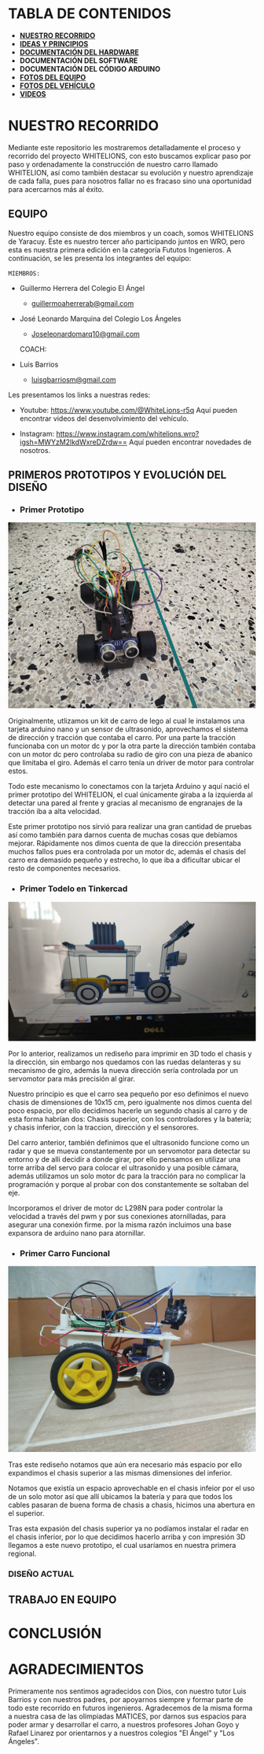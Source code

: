 # **TABLA DE CONTENIDOS** 

- [**NUESTRO RECORRIDO**](https://github.com/joseleomarquina10/WHITELIONS-REPOSITORIO-REGIONALWRO2025/tree/main?tab=readme-ov-file#nuestro-recorrido)
- [**IDEAS Y PRINCIPIOS**](https://github.com/joseleomarquina10/WHITELIONS-REPOSITORIO-REGIONALWRO2025/tree/main/OTRO#ideas-y-principios)
- [**DOCUMENTACIÓN DEL HARDWARE**](https://github.com/joseleomarquina10/WHITELIONS-REPOSITORIO-REGIONALWRO2025/tree/main/ESQUEMAS#esquemas-y-documentaci%C3%B3n-del-hardware)
- **DOCUMENTACIÓN DEL SOFTWARE**
- **DOCUMENTACIÓN DEL CÓDIGO ARDUINO**
- [**FOTOS DEL EQUIPO**](https://github.com/joseleomarquina10/WHITELIONS-REPOSITORIO-REGIONALWRO2025/tree/main/FOTOS-EQUIPO)
- [**FOTOS DEL VEHÍCULO**](https://github.com/joseleomarquina10/WHITELIONS-REPOSITORIO-REGIONALWRO2025/tree/main/FOTOS-VEH%C3%8DCULO)
- [**VIDEOS** ](https://github.com/joseleomarquina10/WHITELIONS-REPOSITORIO-REGIONALWRO2025/tree/main/VIDEO)


# **NUESTRO RECORRIDO**

Mediante este repositorio les mostraremos detalladamente el proceso y recorrido del proyecto WHITELIONS, con esto buscamos explicar paso por paso y ordenadamente la construcción de nuestro carro llamado WHITELION, así como también destacar su evolución y nuestro aprendizaje de cada falla, pues para nosotros fallar no es fracaso sino una oportunidad para acercarnos más al éxito.

## **EQUIPO** 

Nuestro equipo consiste de dos miembros y un coach, somos WHITELIONS de Yaracuy. Este es nuestro tercer año participando juntos en WRO, pero esta es nuestra primera edición en la categoría Fututos Ingenieros.  A continuación, se les presenta los integrantes del equipo:

    MIEMBROS:

-	Guillermo Herrera del Colegio El Ángel 
    - guillermoaherrerab@gmail.com

-	José Leonardo Marquina del Colegio Los Ángeles
    - Joseleonardomarq10@gmail.com

    COACH:

-	Luis Barrios
    - luisgbarriosm@gmail.com

Les presentamos los links a nuestras redes:

- Youtube: https://www.youtube.com/@WhiteLions-r5q
    Aquí pueden encontrar videos del desenvolvimiento del vehículo.


- Instagram: https://www.instagram.com/whitelions.wro?igsh=MWYzM2lkdWxreDZrdw==
    Aquí pueden encontrar novedades de nosotros.


## **PRIMEROS PROTOTIPOS Y EVOLUCIÓN DEL DISEÑO**

- ### **Primer Prototipo**
![PRIMER PROTOTIPO](https://github.com/joseleomarquina10/WHITELIONS-REPOSITORIO-REGIONALWRO2025/blob/main/PRIMER_PROTOTIPO.jpeg)

Originalmente, utlizamos un kit de carro de lego al cual le instalamos una tarjeta arduino nano y un sensor de ultrasonido, aprovechamos el sistema de dirección y tracción que contaba el carro. Por una parte la tracción funcionaba con un motor dc y por la otra parte la dirección también contaba con un motor dc pero controlaba su radio de giro con una pieza de abanico que limitaba el giro. Además el carro tenía un driver de motor para controlar estos.

Todo este mecanismo lo conectamos con la tarjeta Arduino y aquí nació el primer prototipo del WHITELION, el cual únicamente giraba a la izquierda al detectar una pared al frente y gracias al mecanismo de engranajes de la tracción iba a alta velocidad.

Este primer prototipo nos sirvió para realizar una gran cantidad de pruebas así como también para darnos cuenta de muchas cosas que debíamos mejorar. Rápidamente nos dimos cuenta de que la dirección presentaba muchos fallos pues era controlada por un motor dc, además el chasis del carro era demasido pequeño y estrecho, lo que iba a dificultar ubicar el resto de componentes necesarios. 

- ### **Primer Todelo en Tinkercad**
![PRIMER_MODELO_TINTERCAD](https://github.com/joseleomarquina10/WHITELIONS-REPOSITORIO-REGIONALWRO2025/blob/main/PRIMER_MODELO_TINKERCAD.jpeg)

Por lo anterior, realizamos un rediseño para imprimir en 3D todo el chasis y la dirección, sin embargo nos quedamos con las ruedas delanteras y su mecanismo de giro, además la nueva dirección sería controlada por un servomotor para más precisión al girar.

Nuestro principio es que el carro sea pequeño por eso definimos el nuevo chasis de dimensiones de 10x15 cm, pero igualmente nos dimos cuenta del poco espacio, por ello decidimos hacerle un segundo chasis al carro y de esta forma habrían dos: Chasis superior, con los controladores y la batería; y chasis inferior, con la traccion, dirección y el sensorores. 

Del carro anterior, también definimos que el ultrasonido funcione como un radar y que se mueva constantemente por un servomotor para detectar su entorno y de alli decidir a donde girar, por ello pensamos en utilizar una torre arriba del servo para colocar el ultrasonido y una posible cámara, además utilizamos un solo motor dc para la tracción para no complicar la programación y porque al probar con dos constantemente se soltaban del eje.

Incorporamos el driver de motor dc L298N para poder controlar la velocidad a través del pwm y por sus conexiones atornilladas, para asegurar una conexión firme. por la misma razón incluimos una base expansora de arduino nano para atornillar.

- ### **Primer Carro Funcional**
![PRIMER_CARRO_FUNCIONAL](https://github.com/joseleomarquina10/WHITELIONS-REPOSITORIO-REGIONALWRO2025/blob/main/PRIMER_CARRO_FUNCIONAL.jpg)

Tras este rediseño notamos que aún era necesario más espacio por ello expandimos el chasis superior a las mismas dimensiones del inferior. 

Notamos que existía un espacio aprovechable en el chasis infeior por el uso de un solo motor así que allí ubicamos la batería y para que todos los cables pasaran de buena forma de chasis a chasis, hicimos una abertura en el superior.

Tras esta expasión del chasis superior ya no podíamos instalar el radar en el chasis inferior, por lo que decidimos hacerlo arriba y con impresión 3D llegamos a este nuevo prototipo, el cual usaríamos en nuestra primera regional.


### **DISEÑO ACTUAL**


## **TRABAJO EN EQUIPO**


# **CONCLUSIÓN**


# **AGRADECIMIENTOS**

Primeramente nos sentimos agradecidos con Dios, con nuestro tutor Luis Barrios y con nuestros padres, por apoyarnos siempre y formar parte de todo este recorrido en futuros ingenieros. Agradecemos de la misma forma a nuestra casa de las olimpiadas MATICES, por darnos sus espacios para poder armar y desarrollar el carro, a nuestros profesores Johan Goyo y Rafael Linarez por orientarnos y a nuestros colegios "El Ángel" y "Los Ángeles".
